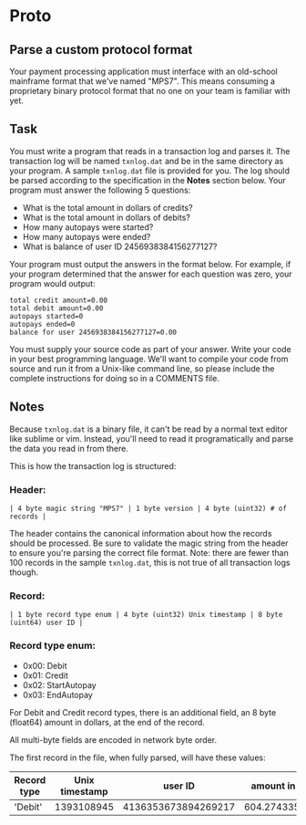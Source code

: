 # Proto

## Parse a custom protocol format

Your payment processing application must interface with an old-school mainframe format that we've named "MPS7".
This means consuming a proprietary binary protocol format that no one on your team is familiar with yet.

## Task

You must write a program that reads in a transaction log and parses it. The transaction log will be named `txnlog.dat` and be in the same directory as your program. A sample `txnlog.dat` file is provided for you. The log should be parsed according to the specification in the **Notes** section below. Your program must answer the following 5 questions:


- What is the total amount in dollars of credits?
- What is the total amount in dollars of debits?
- How many autopays were started?
- How many autopays were ended?
- What is balance of user ID 2456938384156277127?

Your program must output the answers in the format below. For example, if your program determined that the
answer for each question was zero, your program would output:

```
total credit amount=0.00
total debit amount=0.00
autopays started=0
autopays ended=0
balance for user 2456938384156277127=0.00
```

You must supply your source code as part of your answer. Write your code in your
best programming language. We'll want to compile your code from source and run it from a Unix-like command line, so please include the complete instructions for doing so in a COMMENTS file.

## Notes

Because `txnlog.dat` is a binary file, it can't be read by a normal text editor like sublime or vim.
Instead, you'll need to read it programatically and parse the data you read in from there.

This is how the transaction log is structured:

### Header:
```
| 4 byte magic string "MPS7" | 1 byte version | 4 byte (uint32) # of records |
```
The header contains the canonical information about how the records should be processed. Be sure to validate the magic string from the header to ensure you're parsing the correct file format.
Note: there are fewer than 100 records in the sample `txnlog.dat`, this is not true of all transaction logs though.

### Record:
```
| 1 byte record type enum | 4 byte (uint32) Unix timestamp | 8 byte (uint64) user ID |
```
### Record type enum:

- 0x00: Debit
- 0x01: Credit
- 0x02: StartAutopay
- 0x03: EndAutopay

For Debit and Credit record types, there is an additional field, an 8 byte
(float64) amount in dollars, at the end of the record.

All multi-byte fields are encoded in network byte order.

The first record in the file, when fully parsed, will have these values:

| Record type | Unix timestamp | user ID             | amount in dollars |
| ----------- | -------------- | ------------------- | ----------------- |
| 'Debit'     | 1393108945     | 4136353673894269217 | 604.274335557087  |


